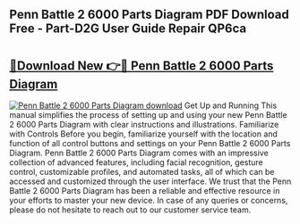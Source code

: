 ## Penn Battle 2 6000 Parts Diagram PDF Download Free - Part-D2G User Guide Repair QP6ca

# <h2><a href="http://dfkyfa.blite.top/?on=Penn+Battle+2+6000+Parts+Diagram">🔗Download New 👉🔴 Penn Battle 2 6000 Parts Diagram</a></h2>

[![Penn Battle 2 6000 Parts Diagram download](https://i.imgur.com/lujVjoI.png)](http://dfkyfa.blite.top/?on=Penn+Battle+2+6000+Parts+Diagram)
Get Up and Running This manual simplifies the process of setting up and using your new Penn Battle 2 6000 Parts Diagram with clear instructions and illustrations. Familiarize with Controls Before you begin, familiarize yourself with the location and function of all control buttons and settings on your Penn Battle 2 6000 Parts Diagram. Penn Battle 2 6000 Parts Diagram comes with an impressive collection of advanced features, including facial recognition, gesture control, customizable profiles, and automated tasks, all of which can be accessed and customized through the user interface. We trust that the Penn Battle 2 6000 Parts Diagram has been a reliable and effective resource in your efforts to master your new device. In case of any queries or concerns, please do not hesitate to reach out to our customer service team.
